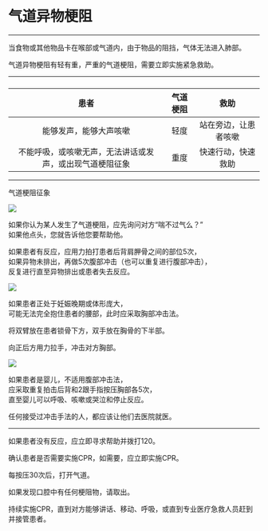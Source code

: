 # 气道异物梗阻

---

当食物或其他物品卡在喉部或气道内，由于物品的阻挡，气体无法进入肺部。

气道异物梗阻有轻有重，严重的气道梗阻，需要立即实施紧急救助。

---

### 

| **患者** | **气道梗阻** | **救助** |
| :---: | :---: | :---: |
| 能够发声，能够大声咳嗽 | 轻度 | 站在旁边，让患者咳嗽 |
| 不能呼吸，或咳嗽无声，无法讲话或发声，或出现气道梗阻征象 | 重度 | 快速行动，快速救助 |

---

气道梗阻征象

![](https://first-aid-man.gitbooks.io/pocket-book-abc/content/assets/choking-Medium-Small.jpg)

如果你认为某人发生了气道梗阻，应先询问对方“喘不过气么？”  
如果他点头，您就告诉他您要帮助他。

如果患者有反应，应用力拍打患者后背肩胛骨之间的部位5次，  
如果异物未排出，再做5次腹部冲击（也可以重复进行腹部冲击），  
反复进行直至异物排出或患者失去反应。

![](https://first-aid-man.gitbooks.io/pocket-book-abc/content/assets/composite-five-and-five-heimlich-8col.jpg)

如果患者正处于妊娠晚期或体形庞大，  
可能无法完全抱住患者的腰部，此时应采取胸部冲击法。

将双臂放在患者锁骨下方，双手放在胸骨的下半部。

向正后方用力拉手，冲击对方胸部。

![](https://first-aid-man.gitbooks.io/pocket-book-abc/content/assets/11a_04.jpg)

如果患者是婴儿，不适用腹部冲击法，  
应采取重复拍击后背和2跟手指按压胸部各5次，  
直至婴儿可以呼吸、咳嗽或哭泣和停止反应。

任何接受过冲击手法的人，都应该让他们去医院就医。

---

如果患者没有反应，应立即寻求帮助并拨打120。

确认患者是否需要实施CPR，如需要，应立即实施CPR。

每按压30次后，打开气道。

如果发现口腔中有任何梗阻物，请取出。

持续实施CPR，直到对方能够讲话、移动、呼吸，或直到专业医疗急救人员赶到并接管患者。

